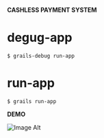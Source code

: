 <b>CASHLESS PAYMENT SYSTEM</b>

degug-app
=========

```
$ grails-debug run-app
```

run-app
=======

```
$ grails run-app
```


<b>DEMO</b>

![Image Alt](https://github.com/iPrayag/gccount/raw/master/doc/main.png)





